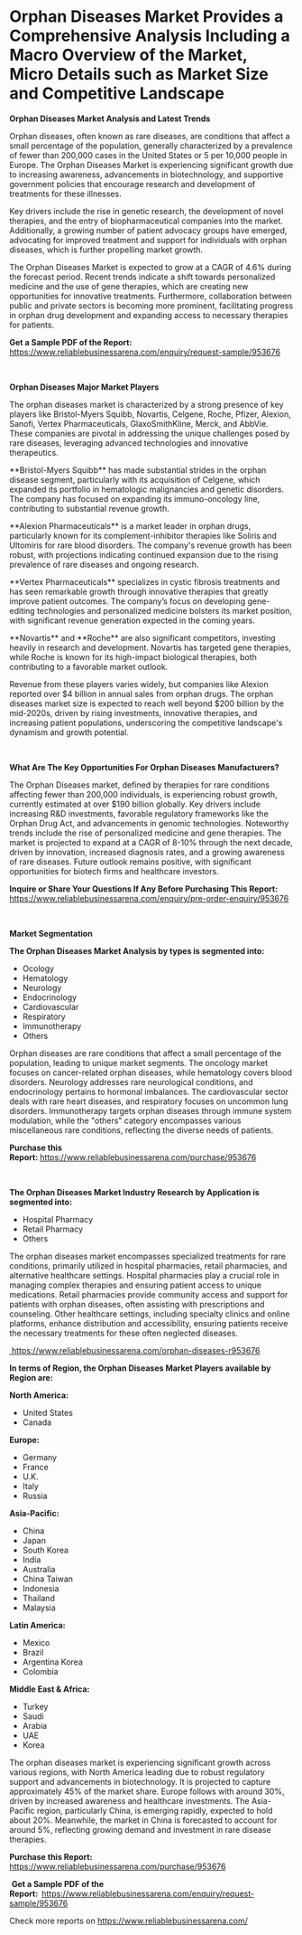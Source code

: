 <p><h1>Orphan Diseases Market Provides a Comprehensive Analysis Including a Macro Overview of the Market, Micro Details such as Market Size and Competitive Landscape</h1></p><p><strong>Orphan Diseases Market Analysis and Latest Trends</strong></p>
<p><p>Orphan diseases, often known as rare diseases, are conditions that affect a small percentage of the population, generally characterized by a prevalence of fewer than 200,000 cases in the United States or 5 per 10,000 people in Europe. The Orphan Diseases Market is experiencing significant growth due to increasing awareness, advancements in biotechnology, and supportive government policies that encourage research and development of treatments for these illnesses. </p><p>Key drivers include the rise in genetic research, the development of novel therapies, and the entry of biopharmaceutical companies into the market. Additionally, a growing number of patient advocacy groups have emerged, advocating for improved treatment and support for individuals with orphan diseases, which is further propelling market growth.</p><p>The Orphan Diseases Market is expected to grow at a CAGR of 4.6% during the forecast period. Recent trends indicate a shift towards personalized medicine and the use of gene therapies, which are creating new opportunities for innovative treatments. Furthermore, collaboration between public and private sectors is becoming more prominent, facilitating progress in orphan drug development and expanding access to necessary therapies for patients.</p></p>
<p><strong>Get a Sample PDF of the Report:&nbsp;</strong> <a href="https://www.reliablebusinessarena.com/enquiry/request-sample/953676?utm_campaign=3021&utm_medium=2&utm_source=Github&utm_content=ia&utm_term=07032025&utm_id=orphan-diseases">https://www.reliablebusinessarena.com/enquiry/request-sample/953676</a></p>
<p>&nbsp;</p>
<p><strong>Orphan Diseases Major Market Players</strong></p>
<p><p>The orphan diseases market is characterized by a strong presence of key players like Bristol-Myers Squibb, Novartis, Celgene, Roche, Pfizer, Alexion, Sanofi, Vertex Pharmaceuticals, GlaxoSmithKline, Merck, and AbbVie. These companies are pivotal in addressing the unique challenges posed by rare diseases, leveraging advanced technologies and innovative therapeutics.</p><p>**Bristol-Myers Squibb** has made substantial strides in the orphan disease segment, particularly with its acquisition of Celgene, which expanded its portfolio in hematologic malignancies and genetic disorders. The company has focused on expanding its immuno-oncology line, contributing to substantial revenue growth.</p><p>**Alexion Pharmaceuticals** is a market leader in orphan drugs, particularly known for its complement-inhibitor therapies like Soliris and Ultomiris for rare blood disorders. The company's revenue growth has been robust, with projections indicating continued expansion due to the rising prevalence of rare diseases and ongoing research.</p><p>**Vertex Pharmaceuticals** specializes in cystic fibrosis treatments and has seen remarkable growth through innovative therapies that greatly improve patient outcomes. The company’s focus on developing gene-editing technologies and personalized medicine bolsters its market position, with significant revenue generation expected in the coming years.</p><p>**Novartis** and **Roche** are also significant competitors, investing heavily in research and development. Novartis has targeted gene therapies, while Roche is known for its high-impact biological therapies, both contributing to a favorable market outlook.</p><p>Revenue from these players varies widely, but companies like Alexion reported over $4 billion in annual sales from orphan drugs. The orphan diseases market size is expected to reach well beyond $200 billion by the mid-2020s, driven by rising investments, innovative therapies, and increasing patient populations, underscoring the competitive landscape's dynamism and growth potential.</p></p>
<p>&nbsp;</p>
<p><strong>What Are The Key Opportunities For Orphan Diseases Manufacturers?</strong></p>
<p><p>The Orphan Diseases market, defined by therapies for rare conditions affecting fewer than 200,000 individuals, is experiencing robust growth, currently estimated at over $190 billion globally. Key drivers include increasing R&D investments, favorable regulatory frameworks like the Orphan Drug Act, and advancements in genomic technologies. Noteworthy trends include the rise of personalized medicine and gene therapies. The market is projected to expand at a CAGR of 8-10% through the next decade, driven by innovation, increased diagnosis rates, and a growing awareness of rare diseases. Future outlook remains positive, with significant opportunities for biotech firms and healthcare investors.</p></p>
<p><strong>Inquire or Share Your Questions If Any Before Purchasing This Report:</strong> <a href="https://www.reliablebusinessarena.com/enquiry/pre-order-enquiry/953676?utm_campaign=3021&utm_medium=2&utm_source=Github&utm_content=ia&utm_term=07032025&utm_id=orphan-diseases">https://www.reliablebusinessarena.com/enquiry/pre-order-enquiry/953676</a></p>
<p>&nbsp;</p>
<p><strong>Market Segmentation</strong></p>
<p><strong>The Orphan Diseases Market Analysis by types is segmented into:</strong></p>
<p><ul><li>Ocology</li><li>Hematology</li><li>Neurology</li><li>Endocrinology</li><li>Cardiovascular</li><li>Respiratory</li><li>Immunotherapy</li><li>Others</li></ul></p>
<p><p>Orphan diseases are rare conditions that affect a small percentage of the population, leading to unique market segments. The oncology market focuses on cancer-related orphan diseases, while hematology covers blood disorders. Neurology addresses rare neurological conditions, and endocrinology pertains to hormonal imbalances. The cardiovascular sector deals with rare heart diseases, and respiratory focuses on uncommon lung disorders. Immunotherapy targets orphan diseases through immune system modulation, while the "others" category encompasses various miscellaneous rare conditions, reflecting the diverse needs of patients.</p></p>
<p><strong>Purchase this Report:&nbsp;</strong><a href="https://www.reliablebusinessarena.com/purchase/953676?utm_campaign=3021&utm_medium=2&utm_source=Github&utm_content=ia&utm_term=07032025&utm_id=orphan-diseases">https://www.reliablebusinessarena.com/purchase/953676</a></p>
<p>&nbsp;</p>
<p><strong>The Orphan Diseases Market Industry Research by Application is segmented into:</strong></p>
<p><ul><li>Hospital Pharmacy</li><li>Retail Pharmacy</li><li>Others</li></ul></p>
<p><p>The orphan diseases market encompasses specialized treatments for rare conditions, primarily utilized in hospital pharmacies, retail pharmacies, and alternative healthcare settings. Hospital pharmacies play a crucial role in managing complex therapies and ensuring patient access to unique medications. Retail pharmacies provide community access and support for patients with orphan diseases, often assisting with prescriptions and counseling. Other healthcare settings, including specialty clinics and online platforms, enhance distribution and accessibility, ensuring patients receive the necessary treatments for these often neglected diseases.</p></p>
<p><a href="https://www.reliablebusinessarena.com/orphan-diseases-r953676?utm_campaign=3021&utm_medium=2&utm_source=Github&utm_content=ia&utm_term=07032025&utm_id=orphan-diseases">&nbsp;https://www.reliablebusinessarena.com/orphan-diseases-r953676</a></p>
<p><strong>In terms of Region, the Orphan Diseases Market Players available by Region are:</strong></p>
<p>
    <p> <strong> North America: </strong>
        <ul>
            <li>United States</li>
            <li>Canada</li>
        </ul>
        </p> 
    <p> <strong> Europe: </strong>
        <ul>
            <li>Germany</li>
            <li>France</li>
            <li>U.K.</li>
            <li>Italy</li>
            <li>Russia</li>
        </ul>
        </p> 
    <p> <strong> Asia-Pacific: </strong>
        <ul>
            <li>China</li>
            <li>Japan</li>
            <li>South Korea</li>
            <li>India</li>
            <li>Australia</li>
            <li>China Taiwan</li>
            <li>Indonesia</li>
            <li>Thailand</li>
            <li>Malaysia</li>
        </ul>
        </p> 
    <p> <strong> Latin America: </strong>
        <ul>
            <li>Mexico</li>
            <li>Brazil</li>
            <li>Argentina Korea</li>
            <li>Colombia</li>
        </ul>
        </p> 
    <p> <strong> Middle East & Africa: </strong>
        <ul>
            <li>Turkey</li>
            <li>Saudi</li>
            <li>Arabia</li>
            <li>UAE</li>
            <li>Korea</li>
        </ul>
    </p>
    </p>
<p><p>The orphan diseases market is experiencing significant growth across various regions, with North America leading due to robust regulatory support and advancements in biotechnology. It is projected to capture approximately 45% of the market share. Europe follows with around 30%, driven by increased awareness and healthcare investments. The Asia-Pacific region, particularly China, is emerging rapidly, expected to hold about 20%. Meanwhile, the market in China is forecasted to account for around 5%, reflecting growing demand and investment in rare disease therapies.</p></p>
<p><strong>Purchase this Report: </strong><a href="https://www.reliablebusinessarena.com/purchase/953676?utm_campaign=3021&utm_medium=2&utm_source=Github&utm_content=ia&utm_term=07032025&utm_id=orphan-diseases">https://www.reliablebusinessarena.com/purchase/953676</a></p>
<p>&nbsp;<strong>Get a Sample PDF of the Report:&nbsp;&nbsp;</strong><a href="https://www.reliablebusinessarena.com/enquiry/request-sample/953676?utm_campaign=3021&utm_medium=2&utm_source=Github&utm_content=ia&utm_term=07032025&utm_id=orphan-diseases">https://www.reliablebusinessarena.com/enquiry/request-sample/953676</a></p>
<p><strong></strong></p>
<p>Check more reports on <a href="https://www.reliablebusinessarena.com/?utm_campaign=3021&utm_medium=2&utm_source=Github&utm_content=ia&utm_term=07032025&utm_id=orphan-diseases">https://www.reliablebusinessarena.com/</a></p>